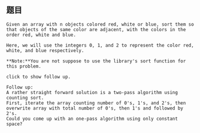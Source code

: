 ## 题目
    Given an array with n objects colored red, white or blue, sort them so that objects of the same color are adjacent, with the colors in the order red, white and blue.

    Here, we will use the integers 0, 1, and 2 to represent the color red, white, and blue respectively.

    **Note:**You are not suppose to use the library's sort function for this problem.

    click to show follow up.

    Follow up:
    A rather straight forward solution is a two-pass algorithm using counting sort.
    First, iterate the array counting number of 0's, 1's, and 2's, then overwrite array with total number of 0's, then 1's and followed by 2's.
    Could you come up with an one-pass algorithm using only constant space?
